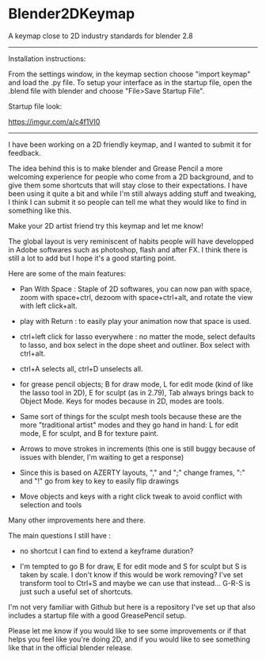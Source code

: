 # Blender2DKeymap
A keymap close to 2D industry standards for blender 2.8


-------------------------------------------------

Installation instructions:

From the settings window, in the keymap section choose "import keymap" and load the .py file.
To setup your interface as in the startup file, open the .blend file with blender and choose "File>Save Startup File".

Startup file look:

https://imgur.com/a/c4f1VI0

-------------------------------------------------


I have been working on a 2D friendly keymap, and I wanted to submit it for feedback.

The idea behind this is to make blender and Grease Pencil a more welcoming experience for people who come from a 2D background, and to give them some shortcuts that will stay close to their expectations. I have been using it quite a bit and while I'm still always adding stuff and tweaking, I think I can submit it so people can tell me what they would like to find in something like this.

Make your 2D artist friend try this keymap and let me know!

The global layout is very reminiscent of habits people will have developped in Adobe softwares such as photoshop, flash and after FX. I think there is still a lot to add but I hope it's a good starting point.

Here are some of the main features:

* Pan With Space : Staple of 2D softwares, you can now pan with space, zoom with space+ctrl, dezoom with space+ctrl+alt, and rotate the view with left click+alt.

* play with Return : to easily play your animation now that space is used.

* ctrl+left click for lasso everywhere : no matter the mode, select defaults to lasso, and box select in the dope sheet and outliner. Box select with ctrl+alt.

* ctrl+A selects all, ctrl+D unselects all.

* for grease pencil objects; B for draw mode, L for edit mode (kind of like the lasso tool in 2D), E for sculpt (as in 2.79), Tab always brings back to Object Mode. Keys for modes because in 2D, modes are tools.

* Same sort of things for the sculpt mesh tools because these are the more "traditional artist" modes and they go hand in hand: L for edit mode, E for sculpt, and B for texture paint.

* Arrows to move strokes in increments (this one is still buggy because of issues with blender, I'm waiting to get a response)

* Since this is based on AZERTY layouts, "," and ";" change frames, ":" and "!" go from key to key to easily flip drawings

* Move objects and keys with a right click tweak to avoid conflict with selection and tools

Many other improvements here and there.

The main questions I still have :

* no shortcut I can find to extend a keyframe duration?

* I'm tempted to go B for draw, E for edit mode and S for sculpt but S is taken by scale. I don't know if this would be work removing? I've set transform tool to Ctrl+S and maybe we can use that instead... G-R-S is just such a useful set of shortcuts.


I'm not very familiar with Github but here is a repository I've set up that also includes a startup file with a good GreasePencil setup.

Please let me know if you would like to see some improvements or if that helps you feel like you're doing 2D, and if you would like to see something like that in the official blender release.
